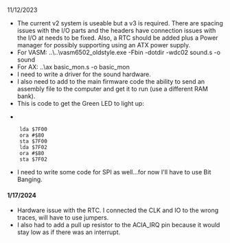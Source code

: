 11/12/2023
- The current v2 system is useable but a v3 is required. There are spacing issues with the I/O parts and the headers have connection issues with the I/O at needs to be fixed. Also, a RTC should be added plus a Power manager for possibly supporting using an ATX power supply.
- For VASM: ..\\..\\vasm6502_oldstyle.exe -Fbin -dotdir -wdc02 sound.s -o sound
- For AX: ..\\ax basic_mon.s -o basic_mon
- I need to write a driver for the sound hardware.
- I also need to add to the main firmware code the ability to send an assembly file to the computer and get it to run (use a different RAM bank).
- This is code to get the Green LED to light up:
- ```
```
	lda $7F00
	ora #$80
	sta $7F00 
	lda $7F02
	ora #$80
	sta $7F02
```
- I need to write some code for SPI as well...for now I'll have to use Bit Banging.

#### 1/17/2024
- Hardware issue with the RTC. I connected the CLK and IO to the wrong traces, will have to use jumpers.
- I also had to add a pull up resistor to the ACIA_IRQ pin because it would stay low as if there was an interrupt.